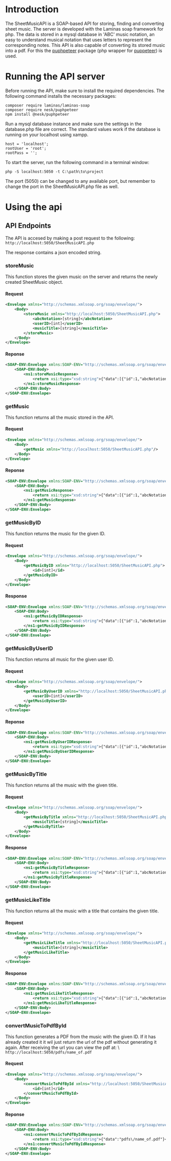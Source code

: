 # Introduction

The SheetMusicAPI is a SOAP-based API for storing, finding and converting sheet music. The server is developed with the Laminas soap framework for php. The data is stored in a mysql database in 'ABC' music notation, an easy to understand musical notation that uses letters to represent the corresponding notes. This API is also capable of converting its stored music into a pdf. For this the [puphpeteer](https://github.com/rialto-php/puphpeteer) package (php wrapper for [puppeteer](https://github.com/puppeteer/puppeteer)) is used.

# Running the API server

Before running the API, make sure to install the required dependencies. The following command installs the necessary packages:

```console
composer require laminas/laminas-soap 
composer require nesk/puphpeteer
npm install @nesk/puphpeteer
```

Run a mysql database instance and make sure the settings in the database.php file are correct. The standard values work if the database is running on your localhost using xampp.

```
host = 'localhost';
rootUser = 'root';
rootPass = '';
```

To start the server, run the following command in a terminal window:

```console
php -S localhost:5050 -t C:\path\to\project
```

The port (5050) can be changed to any available port, but remember to change the port in the SheetMusicAPI.php file as well.

# Using the api

## API Endpoints

The API is accesed by making a post request to the following: \
`http://localhost:5050/SheetMusicAPI.php` 

The response contains a json encoded string.

### storeMusic

This function stores the given music on the server and returns the newly created SheetMusic object.

#### Request

```xml
<Envelope xmlns="http://schemas.xmlsoap.org/soap/envelope/">
    <Body>
        <storeMusic xmlns="http://localhost:5050/SheetMusicAPI.php">
            <abcNotation>[string]</abcNotation>
            <userID>[int]</userID>
            <musicTitle>[string]</musicTitle>
        </storeMusic>
    </Body>
</Envelope>
```
#### Reponse

```xml
<SOAP-ENV:Envelope xmlns:SOAP-ENV="http://schemas.xmlsoap.org/soap/envelope/" xmlns:ns1="http://localhost:5050/SheetMusicAPI.php" xmlns:xsd="http://www.w3.org/2001/XMLSchema" xmlns:xsi="http://www.w3.org/2001/XMLSchema-instance" xmlns:SOAP-ENC="http://schemas.xmlsoap.org/soap/encoding/" SOAP-ENV:encodingStyle="http://schemas.xmlsoap.org/soap/encoding/">
    <SOAP-ENV:Body>
        <ns1:storeMusicResponse>
            <return xsi:type="xsd:string">{"data":[{"id":1,"abcNotation":"...","userID":1,"musicTitle":"Title","pdfUrl":"..."}]}</return>
        </ns1:storeMusicResponse>
    </SOAP-ENV:Body>
</SOAP-ENV:Envelope>
```

### getMusic

This function returns all the music stored in the API.

#### Request

```xml
<Envelope xmlns="http://schemas.xmlsoap.org/soap/envelope/">
    <Body>
        <getMusic xmlns="http://localhost:5050/SheetMusicAPI.php"/>
    </Body>
</Envelope>
```
#### Reponse

```xml
<SOAP-ENV:Envelope xmlns:SOAP-ENV="http://schemas.xmlsoap.org/soap/envelope/" xmlns:ns1="http://localhost:5050/SheetMusicAPI.php" xmlns:xsd="http://www.w3.org/2001/XMLSchema" xmlns:xsi="http://www.w3.org/2001/XMLSchema-instance" xmlns:SOAP-ENC="http://schemas.xmlsoap.org/soap/encoding/" SOAP-ENV:encodingStyle="http://schemas.xmlsoap.org/soap/encoding/">
    <SOAP-ENV:Body>
        <ns1:getMusicResponse>
            <return xsi:type="xsd:string">{"data":[{"id":1,"abcNotation":"...","userID":1,"musicTitle":"Title","pdfUrl":"..."},{"id":2,"abcNotation":"...","userID":2,"musicTitle":"Title","pdfUrl":null}]}</return>
        </ns1:getMusicResponse>
    </SOAP-ENV:Body>
</SOAP-ENV:Envelope>
```

### getMusicByID

This function returns the music for the given ID.

#### Request

```xml
<Envelope xmlns="http://schemas.xmlsoap.org/soap/envelope/">
    <Body>
        <getMusicByID xmlns="http://localhost:5050/SheetMusicAPI.php">
            <id>[int]</id>
        </getMusicByID>
    </Body>
</Envelope>
```

#### Response

```xml
<SOAP-ENV:Envelope xmlns:SOAP-ENV="http://schemas.xmlsoap.org/soap/envelope/" xmlns:ns1="http://localhost:5050/SheetMusicAPI.php" xmlns:xsd="http://www.w3.org/2001/XMLSchema" xmlns:xsi="http://www.w3.org/2001/XMLSchema-instance" xmlns:SOAP-ENC="http://schemas.xmlsoap.org/soap/encoding/" SOAP-ENV:encodingStyle="http://schemas.xmlsoap.org/soap/encoding/">
    <SOAP-ENV:Body>
        <ns1:getMusicByIDResponse>
            <return xsi:type="xsd:string">{"data":[{"id":1,"abcNotation":"...","userID":1,"musicTitle":"Title","pdfUrl":"..."},{"id":2,"abcNotation":"...","userID":2,"musicTitle":"Title","pdfUrl":null}]}</return>
        </ns1:getMusicByIDResponse>
    </SOAP-ENV:Body>
</SOAP-ENV:Envelope>
```

### getMusicByUserID

This function returns all music for the given user ID.

#### Request

```xml
<Envelope xmlns="http://schemas.xmlsoap.org/soap/envelope/">
    <Body>
        <getMusicByUserID xmlns="http://localhost:5050/SheetMusicAPI.php">
            <userID>[int]</userID>
        </getMusicByUserID>
    </Body>
</Envelope>
```

#### Reponse

```xml
<SOAP-ENV:Envelope xmlns:SOAP-ENV="http://schemas.xmlsoap.org/soap/envelope/" xmlns:ns1="http://localhost:5050/SheetMusicAPI.php" xmlns:xsd="http://www.w3.org/2001/XMLSchema" xmlns:xsi="http://www.w3.org/2001/XMLSchema-instance" xmlns:SOAP-ENC="http://schemas.xmlsoap.org/soap/encoding/" SOAP-ENV:encodingStyle="http://schemas.xmlsoap.org/soap/encoding/">
    <SOAP-ENV:Body>
        <ns1:getMusicByUserIDResponse>
            <return xsi:type="xsd:string">{"data":[{"id":1,"abcNotation":"...","userID":1,"musicTitle":"Title","pdfUrl":"..."},{"id":2,"abcNotation":"...","userID":2,"musicTitle":"Title","pdfUrl":null}]}</return>
        </ns1:getMusicByUserIDResponse>
    </SOAP-ENV:Body>
</SOAP-ENV:Envelope>
```

### getMusicByTitle

This function returns all the music with the given title.

#### Request

```xml
<Envelope xmlns="http://schemas.xmlsoap.org/soap/envelope/">
    <Body>
        <getMusicByTitle xmlns="http://localhost:5050/SheetMusicAPI.php">
            <musicTitle>[string]</musicTitle>
        </getMusicByTitle>
    </Body>
</Envelope>
```

#### Response

```xml
<SOAP-ENV:Envelope xmlns:SOAP-ENV="http://schemas.xmlsoap.org/soap/envelope/" xmlns:ns1="http://localhost:5050/SheetMusicAPI.php" xmlns:xsd="http://www.w3.org/2001/XMLSchema" xmlns:xsi="http://www.w3.org/2001/XMLSchema-instance" xmlns:SOAP-ENC="http://schemas.xmlsoap.org/soap/encoding/" SOAP-ENV:encodingStyle="http://schemas.xmlsoap.org/soap/encoding/">
    <SOAP-ENV:Body>
        <ns1:getMusicByTitleResponse>
            <return xsi:type="xsd:string">{"data":[{"id":1,"abcNotation":"...","userID":1,"musicTitle":"Title","pdfUrl":"..."},{"id":2,"abcNotation":"...","userID":2,"musicTitle":"Title","pdfUrl":null}]}</return>
        </ns1:getMusicByTitleResponse>
    </SOAP-ENV:Body>
</SOAP-ENV:Envelope>
```

### getMusicLikeTitle

This function returns all the music with a title that contains the given title.

#### Request

```xml
<Envelope xmlns="http://schemas.xmlsoap.org/soap/envelope/">
    <Body>
        <getMusicLikeTitle xmlns="http://localhost:5050/SheetMusicAPI.php">
            <musicTitle>[string]</musicTitle>
        </getMusicLikeTitle>
    </Body>
</Envelope>
```

#### Response

```xml
<SOAP-ENV:Envelope xmlns:SOAP-ENV="http://schemas.xmlsoap.org/soap/envelope/" xmlns:ns1="http://localhost:5050/SheetMusicAPI.php" xmlns:xsd="http://www.w3.org/2001/XMLSchema" xmlns:xsi="http://www.w3.org/2001/XMLSchema-instance" xmlns:SOAP-ENC="http://schemas.xmlsoap.org/soap/encoding/" SOAP-ENV:encodingStyle="http://schemas.xmlsoap.org/soap/encoding/">
    <SOAP-ENV:Body>
        <ns1:getMusicLikeTitleResponse>
            <return xsi:type="xsd:string">{"data":[{"id":1,"abcNotation":"...","userID":1,"musicTitle":"Title","pdfUrl":"..."},{"id":2,"abcNotation":"...","userID":2,"musicTitle":"Title","pdfUrl":null}]}</return>
        </ns1:getMusicLikeTitleResponse>
    </SOAP-ENV:Body>
</SOAP-ENV:Envelope>
```

### convertMusicToPdfById

This function generates a PDF from the music with the given ID. If it has already created it it wil just return the url of the pdf without generating it again. After receiving the url you can view the pdf at: \ 
`http://localhost:5050/pdfs/name_of.pdf`


#### Request

```xml
<Envelope xmlns="http://schemas.xmlsoap.org/soap/envelope/">
    <Body>
        <convertMusicToPdfById xmlns="http://localhost:5050/SheetMusicAPI.php">
            <id>[int]</id>
        </convertMusicToPdfById>
    </Body>
</Envelope>
```

#### Reponse

```xml
<SOAP-ENV:Envelope xmlns:SOAP-ENV="http://schemas.xmlsoap.org/soap/envelope/" xmlns:ns1="http://localhost:5050/SheetMusicAPI.php" xmlns:xsd="http://www.w3.org/2001/XMLSchema" xmlns:xsi="http://www.w3.org/2001/XMLSchema-instance" xmlns:SOAP-ENC="http://schemas.xmlsoap.org/soap/encoding/" SOAP-ENV:encodingStyle="http://schemas.xmlsoap.org/soap/encoding/">
    <SOAP-ENV:Body>
        <ns1:convertMusicToPdfByIdResponse>
            <return xsi:type="xsd:string">{"data":"pdfs\/name_of.pdf"}</return>
        </ns1:convertMusicToPdfByIdResponse>
    </SOAP-ENV:Body>
</SOAP-ENV:Envelope>
```
